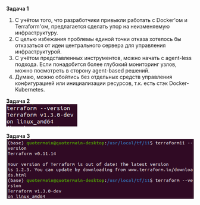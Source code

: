 **Задача 1**   
1. С учётом того, что разработчики привыкли работать с Docker'ом и Terraform'ом, предлагается сделать упор на неизменяемую инфраструктуру.   
2. С целью избежания проблемы единой точки отказа хотелось бы отказаться от идеи центрального сервера для управления инфраструктурой.
3. С учётом представленных инструментов, можно начать с agent-less подхода. Если понадобится более глубокий мониторинг узлов, можно посмотреть в сторону agent-based решений.
4. Думаю, можно обойтись без отдельных средств управления конфигурацией или инициализации ресурсов, т.к. есть стэк Docker-Kubernetes.

**Задача 2**  
![](screenshots/terraform_version.png)

**Задача 3**   
![](screenshots/terraform_2_versions.png)
